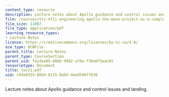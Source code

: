```yaml
---
content_type: resource
description: Lecture notes about Apollo guidance and control issues and landing.
file: /courses/sts-471j-engineering-apollo-the-moon-project-as-a-complex-system-spring-2007/c03e835580d481158a654eed546ff630_lec11.pdf
file_size: 11087
file_type: application/pdf
learning_resource_types:
- Lecture Notes
license: https://creativecommons.org/licenses/by-nc-sa/4.0/
ocw_type: OCWFile
parent_title: Lecture Notes
parent_type: CourseSection
parent_uid: fa1dae85-d0bb-9992-a76e-f39a0f5eac01
resourcetype: Document
title: lec11.pdf
uid: c03e8355-80d4-8115-8a65-4eed546ff630
---
```

Lecture notes about Apollo guidance and control issues and landing.